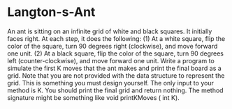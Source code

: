 # Langton-s-Ant
An ant is sitting on an infinite grid of white and black squares. It initially faces right.
At each step, it does the following:
(1) At a white square, flip the color of the square, turn 90 degrees right (clockwise), and move forward
one unit.
(2) At a black square, flip the color of the square, turn 90 degrees left (counter-clockwise), and move
forward one unit.
Write a program to simulate the first K moves that the ant makes and print the final board as a grid.
Note that you are not provided with the data structure to represent the grid. This is something you
must design yourself. The only input to your method is K. You should print the final grid and return
nothing. The method signature might be something like void printKMoves ( int K). 
